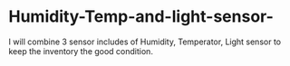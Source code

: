 # Humidity-Temp-and-light-sensor-
I will combine 3 sensor includes of Humidity, Temperator, Light sensor to keep the inventory the good condition.
